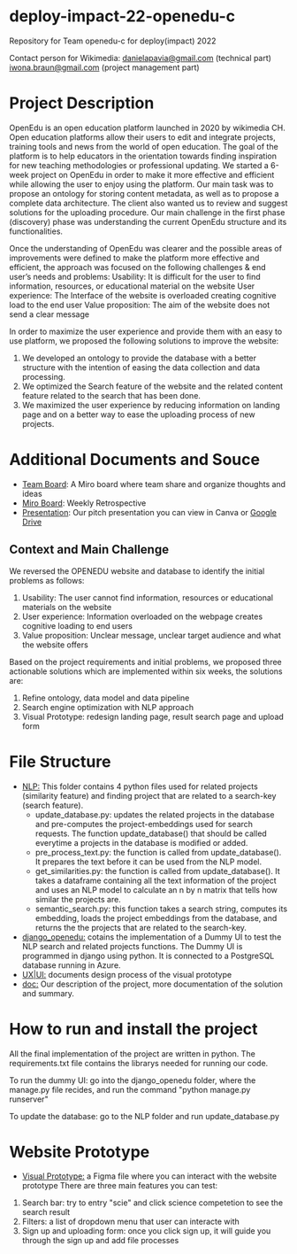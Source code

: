 # deploy-impact-22-openedu-c
Repository for Team openedu-c for deploy(impact) 2022

Contact person for Wikimedia: 
danielapavia@gmail.com  (technical part)
iwona.braun@gmail.com (project management part)

# Project Description
OpenEdu is an open education platform launched in 2020 by wikimedia CH.  
Open education platforms allow their users to edit and integrate projects, training tools and news from the world of open education. The goal of the platform is to help educators in the orientation towards finding inspiration for new teaching methodologies or professional updating.
We started a 6-week project on OpenEdu in order to make it more effective and efficient while allowing the user to enjoy using the platform. Our main task was to propose an ontology for storing content metadata, as well as to propose a complete data architecture. The client also wanted us to review and suggest solutions for the uploading procedure. 
Our main challenge in the first phase (discovery) phase was understanding the current OpenEdu structure and its functionalities.

Once the understanding of OpenEdu was clearer and the possible areas of improvements were defined to make the platform more effective and efficient, the approach was focused on the following challenges & end user’s needs and problems:
Usability: It is difficult for the user to find information, resources, or educational material on the website
User experience: The Interface of the website is overloaded creating cognitive load to the end user
Value proposition: The aim of the website does not send a clear message

In order to maximize the user experience and provide them with an easy to use platform, we proposed the following solutions to improve the website:
1. We developed an ontology to provide the database with a better structure with the intention of easing the data collection and data processing.
2. We optimized the Search feature of the website and the related content feature related to the search that has been done.
3. We maximized the user experience by reducing information on landing page and on a better way to ease the uploading process of new projects.


# Additional Documents and Souce
 - [Team Board](https://miro.com/app/board/uXjVPO_hDiA=/): A Miro board where team share and organize thoughts and ideas
 - [Miro Board](https://miro.com/app/board/uXjVPRForEg=/): Weekly Retrospective
 - [Presentation](https://www.canva.com/design/DAFRclqQvVc/WA8bONken9AouR8n8UpdqQ/view?utm_content=DAFRclqQvVc&utm_campaign=designshare&utm_medium=link&utm_source=publishsharelink): Our pitch presentation you can view in Canva or [Google Drive](https://docs.google.com/presentation/d/1YGaBBD5dSjZfEWSn8VzBD_vT51LJrYkO/edit?usp=share_link&ouid=113270707159335923135&rtpof=true&sd=true)

## Context and Main Challenge

We reversed the OPENEDU website and database to identify the initial problems as follows:

1. Usability: The user cannot find information, resources or educational materials on the website
2. User experience: Information overloaded on the webpage creates cognitive loading to end users
3. Value proposition: Unclear message, unclear target audience and what the website offers


Based on the project requirements and initial problems, we proposed three actionable solutions which are implemented within six weeks, the solutions are:

1) Refine ontology, data model and data pipeline
2) Search engine optimization with NLP approach 
3) Visual Prototype: redesign landing page, result search page and upload form

# File Structure
- [NLP:](https://github.com/WomenPlusPlus/deploy-impact-22-openedu-c/tree/main/NLP) This folder contains 4 python files used for related projects (similarity feature) and finding project that are related to a search-key (search feature).
  - update_database.py: updates the related projects in the database and pre-computes the project-embeddings used for search requests. The function update_database() that should be called everytime a projects in the database is modified or added. 
  - pre_process_text.py: the function is called from update_database(). It prepares the text before it can be used from the NLP model.
  - get_similarities.py: the function is called from update_database(). It takes a dataframe containing all the text information of the project and uses an NLP model to calculate an n by n matrix that tells how similar the projects are.
  - semantic_search.py: this function takes a search string, computes its embedding, loads the project embeddings from the database, and returns the the projects that are related to the search-key.
- [django_openedu:](https://github.com/WomenPlusPlus/deploy-impact-22-openedu-c/tree/main/django_openedu) cotains the implementation of a Dummy UI to test the NLP search and related projects functions. The Dummy UI is programmed in django using python. It is connected to a PostgreSQL database running in Azure.
- [UX|UI:](https://github.com/WomenPlusPlus/deploy-impact-22-openedu-c/blob/main/UX%7CUI.md) documents design process of the visual prototype
- [doc:](https://github.com/WomenPlusPlus/deploy-impact-22-openedu-c/tree/main/doc) Our description of the project, more documentation of the solution and summary. 

# How to run and install the project
All the final implementation of the project are written in python. The requirements.txt file contains the librarys needed for running our code.

To run the dummy UI: go into the django_openedu folder, where the manage.py file recides, and run the command "python manage.py runserver"

To update the database: go to the NLP folder and run update_database.py

# Website Prototype
 - [Visual Prototype:](https://www.figma.com/proto/gRaDjSdaGjpapaVguTvRux/OpenEdu?page-id=0%3A1&node-id=5%3A22&viewport=-43%2C-199%2C0.13&scaling=scale-down-width&starting-point-node-id=5%3A22) a Figma file where you can interact with the website prototype
There are three main features you can test:
1. Search bar: try to entry "scie" and click science competetion to see the search result
2. Filters: a list of dropdown menu that user can interacte with
3. Sign up and uploading form: once you click sign up, it will guide you through the sign up and add file processes
